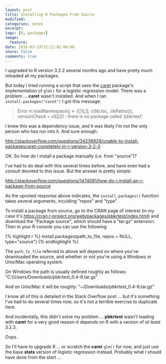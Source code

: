 ```yaml
---
layout: post
title: Installing R Packages From Source
modified:
categories: notes
excerpt:
tags: [R, packages]
image:
  feature:
date: 2016-03-23T12:11:02-04:00
share: false
comments: true
---
```



I upgraded to R version 3.2.2 several months ago and have pretty much reloaded all my packages.

But today I tried running a script that uses the [caret](https://cran.r-project.org/web/packages/caret/vignettes/caret.pdf) package's implementation of `glm()` for a logistic regression model. There was a problem ... **caret** wasn't installed. And when I ran `install.packages("caret")` I got this message:

> Error in loadNamespace(j <- i[[1L]], c(lib.loc, .libPaths()), versionCheck = vI[[j]]) : 
  there is no package called ‘pbkrtest’

I knew this was a dependency issue, and it was likely I'm not the only person who has run into it. And sure enough:

<http://stackoverflow.com/questions/34236629/unable-to-install-packagescaret-completely-in-r-version-3-2-3>

OK. So how do I install a package manually (i.e. from "source")?

I've had to do deal with this several times before, and have even had a consult devoted to this issue. But the answer is pretty simple:

<http://stackoverflow.com/questions/1474081/how-do-i-install-an-r-package-from-source>

As the upvoted response above indicates, the `install.packages()` function takes several arguments, inculding "repos" and "type". 

To install a package from source, go to the CRAN page of interest (in my case it's <https://cran.r-project.org/web/packages/pbkrtest/index.html>) and download the "Package source", which should have a "tar.gz" extension. Then in your R console you can use the following:

{% highlight r %}
install.packages(path_to_file, repos = NULL, type="source")
{% endhighlight %}

The `path_to_file` referred to above will depend on where you've downloaded the source, and whether or not you're using a Windows or Unix/Mac operating system.

On Windows the path is usually defined roughly as follows: "C:\\\Users/Downloads/pbkrtest_0.4-6.tar.gz"

And on Unix/Mac it will be roughly: "~/Downloads/pbkrtest_0.4-6.tar.gz"

I know all of this is detailed in the Stack Overflow post ... but it's something I've had to do several times now, so it's not a terrible exercise to duplicate here.

And incidentally, this didn't solve my problem ... **pbkrtest** wasn't loading with **caret** for a very good reason–it depends on R with a version of *at least* 3.2.3. 

Oops.

So I'll have to upgrade R ... or scratch the **caret** `glm()` for now, and just use the base **stats** version of logistic regression instead. Probably what I should have done from the start ...